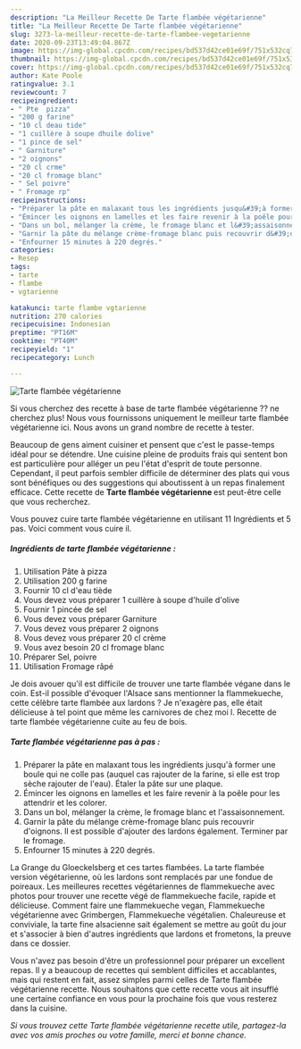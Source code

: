 ```yaml
---
description: "La Meilleur Recette De Tarte flambée végétarienne"
title: "La Meilleur Recette De Tarte flambée végétarienne"
slug: 3273-la-meilleur-recette-de-tarte-flambee-vegetarienne
date: 2020-09-23T13:49:04.867Z
image: https://img-global.cpcdn.com/recipes/bd537d42ce01e69f/751x532cq70/tarte-flambee-vegetarienne-photo-principale-de-la-recette.jpg
thumbnail: https://img-global.cpcdn.com/recipes/bd537d42ce01e69f/751x532cq70/tarte-flambee-vegetarienne-photo-principale-de-la-recette.jpg
cover: https://img-global.cpcdn.com/recipes/bd537d42ce01e69f/751x532cq70/tarte-flambee-vegetarienne-photo-principale-de-la-recette.jpg
author: Kate Poole
ratingvalue: 3.1
reviewcount: 7
recipeingredient:
- " Pte  pizza"
- "200 g farine"
- "10 cl deau tide"
- "1 cuillère à soupe dhuile dolive"
- "1 pince de sel"
- " Garniture"
- "2 oignons"
- "20 cl crme"
- "20 cl fromage blanc"
- " Sel poivre"
- " Fromage rp"
recipeinstructions:
- "Préparer la pâte en malaxant tous les ingrédients jusqu&#39;à former une boule qui ne colle pas (auquel cas rajouter de la farine, si elle est trop sèche rajouter de l&#39;eau). Étaler la pâte sur une plaque."
- "Émincer les oignons en lamelles et les faire revenir à la poêle pour les attendrir et les colorer."
- "Dans un bol, mélanger la crème, le fromage blanc et l&#39;assaisonnement."
- "Garnir la pâte du mélange crème-fromage blanc puis recouvrir d&#39;oignons. Il est possible d&#39;ajouter des lardons également. Terminer par le fromage."
- "Enfourner 15 minutes à 220 degrés."
categories:
- Resep
tags:
- tarte
- flambe
- vgtarienne

katakunci: tarte flambe vgtarienne 
nutrition: 270 calories
recipecuisine: Indonesian
preptime: "PT16M"
cooktime: "PT40M"
recipeyield: "1"
recipecategory: Lunch

---
```



![Tarte flambée végétarienne](https://img-global.cpcdn.com/recipes/bd537d42ce01e69f/751x532cq70/tarte-flambee-vegetarienne-photo-principale-de-la-recette.jpg)

Si vous cherchez des recette à base de tarte flambée végétarienne ?? ne cherchez plus! Nous vous fournissons uniquement le meilleur tarte flambée végétarienne ici. Nous avons un grand nombre de recette à tester.

Beaucoup de gens aiment cuisiner et pensent que c'est le passe-temps idéal pour se détendre. Une cuisine pleine de produits frais qui sentent bon est particulière pour alléger un peu l'état d'esprit de toute personne. Cependant, il peut parfois sembler difficile de déterminer des plats qui vous sont bénéfiques ou des suggestions qui aboutissent à un repas finalement efficace. Cette recette de <strong> Tarte flambée végétarienne </strong> est peut-être celle que vous recherchez.

<!--inarticleads1-->

Vous pouvez cuire tarte flambée végétarienne en utilisant 11 Ingrédients et 5 pas. Voici comment vous cuire il.

##### Ingrédients de tarte flambée végétarienne :

1. Utilisation  Pâte à pizza
1. Utilisation 200 g farine
1. Fournir 10 cl d&#39;eau tiède
1. Vous devez vous préparer 1 cuillère à soupe d&#39;huile d&#39;olive
1. Fournir 1 pincée de sel
1. Vous devez vous préparer  Garniture
1. Vous devez vous préparer 2 oignons
1. Vous devez vous préparer 20 cl crème
1. Vous avez besoin 20 cl fromage blanc
1. Préparer  Sel, poivre
1. Utilisation  Fromage râpé


Je dois avouer qu&#39;il est difficile de trouver une tarte flambée végane dans le coin. Est-il possible d&#39;évoquer l&#39;Alsace sans mentionner la flammekueche, cette célèbre tarte flambée aux lardons ? Je n&#39;exagère pas, elle était délicieuse à tel point que même les carnivores de chez moi l. Recette de tarte flambée végétarienne cuite au feu de bois. 

<!--inarticleads2-->

##### Tarte flambée végétarienne pas à pas :

1. Préparer la pâte en malaxant tous les ingrédients jusqu&#39;à former une boule qui ne colle pas (auquel cas rajouter de la farine, si elle est trop sèche rajouter de l&#39;eau). Étaler la pâte sur une plaque.
1. Émincer les oignons en lamelles et les faire revenir à la poêle pour les attendrir et les colorer.
1. Dans un bol, mélanger la crème, le fromage blanc et l&#39;assaisonnement.
1. Garnir la pâte du mélange crème-fromage blanc puis recouvrir d&#39;oignons. Il est possible d&#39;ajouter des lardons également. Terminer par le fromage.
1. Enfourner 15 minutes à 220 degrés.


La Grange du Gloeckelsberg et ces tartes flambées. La tarte flambée version végétarienne, où les lardons sont remplacés par une fondue de poireaux. Les meilleures recettes végétariennes de flammekueche avec photos pour trouver une recette végé de flammekueche facile, rapide et délicieuse. Comment faire une flammekueche vegan, Flammekueche végétarienne avec Grimbergen, Flammekueche végétalien. Chaleureuse et conviviale, la tarte fine alsacienne sait également se mettre au goût du jour et s&#39;associer à bien d&#39;autres ingrédients que lardons et frometons, la preuve dans ce dossier. 

<!--inarticleads1-->

<p>
Vous n'avez pas besoin d'être un professionnel pour préparer un excellent repas. Il y a beaucoup de recettes qui semblent difficiles et accablantes, mais qui restent en fait, assez simples parmi celles de Tarte flambée végétarienne recette. Nous souhaitons que cette recette vous ait insufflé une certaine confiance en vous pour la prochaine fois que vous resterez dans la cuisine.
</p>

<p>
<i>Si vous trouvez cette Tarte flambée végétarienne recette utile, partagez-la avec vos amis proches ou votre famille, merci et bonne chance.</i>
</p>
